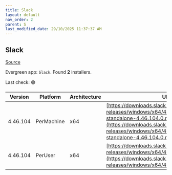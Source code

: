 ```yaml
---
title: Slack
layout: default
nav_order: 2
parent: S
last_modified_date: 29/10/2025 11:37:37 AM
---
```


## Slack

[Source](https://slack.com/intl/en-au/help/articles/212475728-Deploy-Slack-via-Microsoft-Installer)

Evergreen app: `Slack`. Found **2** installers.

Last check: 🟢

| Version  | Platform   | Architecture | URI                                                                                                                                                                                                              |
| -------- | ---------- | ------------ | ---------------------------------------------------------------------------------------------------------------------------------------------------------------------------------------------------------------- |
| 4.46.104 | PerMachine | x64          | [https://downloads.slack-edge.com/desktop-releases/windows/x64/4.46.104/slack-standalone-4.46.104.0.msi](https://downloads.slack-edge.com/desktop-releases/windows/x64/4.46.104/slack-standalone-4.46.104.0.msi) |
| 4.46.104 | PerUser    | x64          | [https://downloads.slack-edge.com/desktop-releases/windows/x64/4.46.104/SlackSetup.msi](https://downloads.slack-edge.com/desktop-releases/windows/x64/4.46.104/SlackSetup.msi)                                   |
